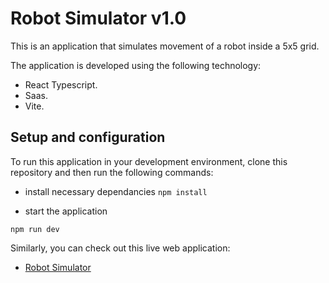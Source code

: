 # Robot Simulator v1.0

This is an application that simulates movement of a robot inside a 5x5 grid.

The application is developed using the following technology:

- React Typescript.
- Saas.
- Vite.

## Setup and configuration

To run this application in your development environment, clone this repository and then run the following commands:

- install necessary dependancies
  `npm install`

- start the application

`npm run dev`

Similarly, you can check out this live web application:

- [Robot Simulator](https://github.com/robbyevans/robot-simulator)
